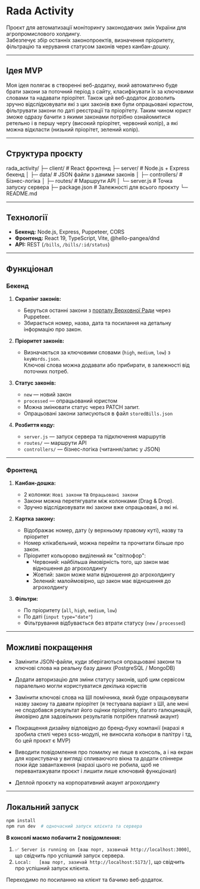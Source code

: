 # Rada Activity

Проєкт для автоматизації моніторингу законодавчих змін України для агропромислового холдингу.  
Забезпечує збір останніх законопроектів, визначення пріоритету, фільтрацію та керування статусом законів через канбан-дошку.

---

## Ідея MVP

Моя ідея полягає в створенні веб-додатку, який автоматично буде брати закони за поточний період з сайту, класифікувати їх за ключовими словами та надавати пріорітет. Також цей веб-додаток дозволить зручно відслідковувати які з цих законів вже були опрацьовані юристом, фільтрувати закони по даті реєстрації та пріорітету. Таким чином юрист зможе одразу бачити з якими законами потрібно ознайомитися ретельно і в першу чергу (високий пріорітет, червоний колір), а які можна відкласти (низький пріорітет, зелений колір).

---

## Структура проєкту

rada_activity/
├─ client/ # React фронтенд
├─ server/ # Node.js + Express бекенд
│ ├─ data/ # JSON файли з даними законів
│ ├─ controllers/ # Бізнес-логіка
│ ├─ routes/ # Маршрути API
│ └─ server.js # Точка запуску сервера
├─ package.json # Залежності для всього проєкту
└─ README.md

---

## Технології

- **Бекенд:** Node.js, Express, Puppeteer, CORS
- **Фронтенд:** React 19, TypeScript, Vite, @hello-pangea/dnd
- **API:** REST (`/bills`, `/bills/:id/status`)

---

## Функціонал

### Бекенд

1. **Скрапінг законів:**

   - Беруться останні закони з [порталу Верховної Ради](https://itd.rada.gov.ua/billinfo/Bills/period) через Puppeteer.
   - Збирається номер, назва, дата та посилання на детальну інформацію про закон.

2. **Пріоритет законів:**

   - Визначається за ключовими словами (`high`, `medium`, `low`) з `keyWords.json`.  
     Ключові слова можна додавати або прибирати, в залежності від поточних потреб.

3. **Статус законів:**

   - `new` — новий закон
   - `processed` — опрацьований юристом
   - Можна змінювати статус через PATCH запит.
   - Опрацьовані закони записуються в файл `storedBills.json`

4. **Розбиття коду:**
   - `server.js` — запуск сервера та підключення маршрутів
   - `routes/` — маршрути API
   - `controllers/` — бізнес-логіка (читання/запис у JSON)

---

### Фронтенд

1. **Канбан-дошка:**

   - 2 колонки: `Нові закони` та `Опрацьовані закони`
   - Закони можна перетягувати між колонками (Drag & Drop).
   - Зручно відслідковувати які закони вже опрацьовані, а які ні.

2. **Картка закону:**

   - Відображає номер, дату (у верхньому правому куті), назву та пріоритет
   - Номер клікабельний, можна перейти та прочитати більше про закон.
   - Пріоритет кольорово виділений як "світлофор":
     - Червоний: найбільша ймовірність того, що закон має відношення до агрохолдингу
     - Жовтий: закон може мати відношення до агрохолдингу
     - Зелений: малоймовірно, що закон має відношення до агрохолдингу

3. **Фільтри:**

   - По пріоритету (`all`, `high`, `medium`, `low`)
   - По даті (`input type="date"`)
   - Фільтрування відбувається без втрати статусу (`new` / `processed`)

---

## Можливі покращення

- Замінити JSON-файли, куди зберігаються опрацьовані закони та ключові слова на реальну базу даних (PostgreSQL / MongoDB)

- Додати авторизацію для зміни статусу законів, щоб цим сервісом паралельно могли користуватися декілька юристів

- Замінити ключові слова на ШІ помічника, який буде опрацьовувати назву закону та давати пріорітет (я тестувала варіант з ШІ, але мені не сподобався результат його оцінки пріорітету, багато галюцинацій, ймовірно для задовільних результатів потрібен платний акаунт)

- Покращення дизайну відповідно до бренд-буку компанії (наразі я зробила стилі через scss-модулі, не виносила кольори в палітру і тд, бо цей проєкт є MVP)

- Виводити повідомлення про помилку не лише в консоль, а і на екран для користувача у вигляді спливаючого вікна та додати спіннери поки йде завантаження (наразі цього не робила, щоб не перевантажувати проєкт і лишити лише ключовий функціонал)

- Деплой проєкту на корпоративний акаунт агрохолдингу

---

## Локальний запуск

```bash
npm install
npm run dev  # одночасний запуск клієнта та сервера

```

**В консолі маємо побачити 2 повідомлення:**

1. `✅ Server is running on [ваш порт, зазвичай http://localhost:3000]`, що свідчить про успішний запуск сервера.
2. `Local:   [ваш порт, зазичай http://localhost:5173/]`, що свідчить про успішний запуск клієнта.

Переходимо по посиланню на клієнт та бачимо веб-додаток.
